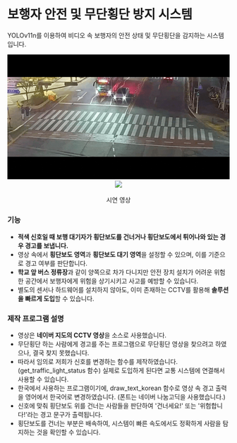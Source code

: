 # 보행자 안전 및 무단횡단 방지 시스템
YOLOv11n를 이용하여 비디오 속 보행자의 안전 상태 및 무단횡단을 감지하는 시스템입니다.

<div align="center">
<img src="./Original.gif">
<img src="./Result.gif">
<p>시연 영상</p>
</div>

### 기능

- **적색 신호일 때 보행 대기자가 횡단보도를 건너거나 횡단보도에서 튀어나와 있는 경우 경고를 보냅니다.**
- 영상 속에서 **횡단보도 영역**과 **횡단보도 대기 영역**을 설정할 수 있으며, 이를 기준으로 경고 여부를 판단합니다.
- **학교 앞 버스 정류장**과 같이 양쪽으로 차가 다니지만 안전 장치 설치가 어려운 위험한 공간에서 보행자에게 위험을 상기시키고 사고를 예방할 수 있습니다.
- 별도의 센서나 하드웨어를 설치하지 않아도, 이미 존재하는 CCTV를 활용해 **솔루션을 빠르게 도입**할 수 있습니다.

### 제작 프로그램 설명
- 영상은 **네이버 지도의 CCTV 영상**을 소스로 사용했습니다.
- 무단횡단 하는 사람에게 경고를 주는 프로그램으로 무단횡단 영상을 찾으려고 하였으나, 결국 찾지 못했습니다.
- 따라서 임의로 저희가 신호를 변경하는 함수를 제작하였습니다. (get_traffic_light_status 함수) 실제로 도입하게 된다면 교통 시스템에 연결해서 사용할 수 있습니다.
- 한국에서 사용하는 프로그램이기에, draw_text_korean 함수로 영상 속 경고 출력을 영어에서 한국어로 변경하였습니다. (폰트는 네이버 나눔고딕을 사용했습니다.)
- 신호에 맞춰 횡단보도 위를 건너는 사람들을 판단하여 '건너세요!' 또는 '위험합니다!'라는 경고 문구가 출력됩니다.
- 횡단보도를 건너는 부분은 배속하여, 시스템이 빠른 속도에서도 정확하게 사람을 탐지하는 것을 확인할 수 있습니다.
